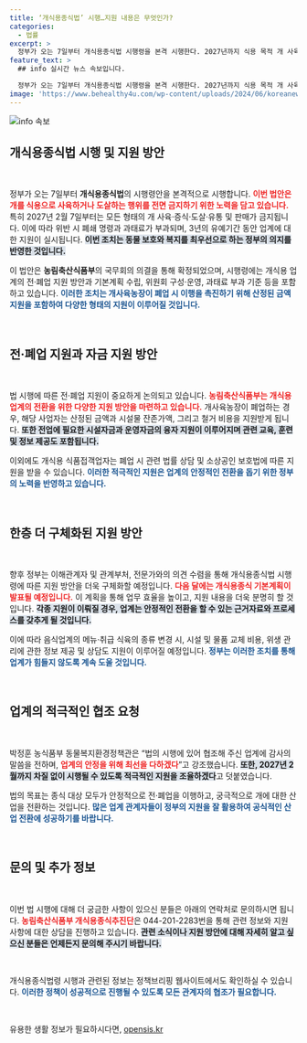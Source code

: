 ```yaml
---
title: ‘개식용종식법’ 시행…지원 내용은 무엇인가?
categories:
  - 법률
excerpt: >
  정부가 오는 7일부터 개식용종식법 시행령을 본격 시행한다. 2027년까지 식용 목적 개 사육과 유통이 전면 금지되며, 업계 지원 방안도 마련됐다. 개식용 종식의 새로운 전환점, 그 내용을 들여다보자!
feature_text: >
  ## info 실시간 뉴스 속보입니다.

  정부가 오는 7일부터 개식용종식법 시행령을 본격 시행한다. 2027년까지 식용 목적 개 사육과 유통이 전면 금지되며, 업계 지원 방안도 마련됐다. 개식용 종식의 새로운 전환점, 그 내용을 들여다보자!
image: 'https://www.behealthy4u.com/wp-content/uploads/2024/06/koreanews.jpg'
---
```


<p><img src="https://www.behealthy4u.com/wp-content/uploads/2024/06/koreanews.jpg" alt="info 속보" /></p>

<h2 data-ke-size="size26">개식용종식법 시행 및 지원 방안</h2>

<p data-ke-size="size16">&nbsp;</p>

<p>정부가 오는 7일부터 <strong>개식용종식법</strong>의 시행령안을 본격적으로 시행합니다. <b><span style="color: #ee2323;">이번 법안은 개를 식용으로 사육하거나 도살하는 행위를 전면 금지하기 위한 노력을 담고 있습니다.</span></b> 특히 2027년 2월 7일부터는 모든 형태의 개 사육·증식·도살·유통 및 판매가 금지됩니다. 이에 따라 위반 시 폐쇄 명령과 과태료가 부과되며, 3년의 유예기간 동안 업계에 대한 지원이 실시됩니다. <b><span style="background-color: #21538527;">이번 조치는 동물 보호와 복지를 최우선으로 하는 정부의 의지를 반영한 것입니다.</span></b> </p>

<p>이 법안은 <b>농림축산식품부</b>의 국무회의 의결을 통해 확정되었으며, 시행령에는 개식용 업계의 전·폐업 지원 방안과 기본계획 수립, 위원회 구성·운영, 과태료 부과 기준 등을 포함하고 있습니다. <b><span style="color: #1a5490;">이러한 조치는 개사육농장이 폐업 시 이행을 촉진하기 위해 산정된 금액 지원을 포함하여 다양한 형태의 지원이 이루어질 것입니다.</span></b> </p>

<p data-ke-size="size16">&nbsp;</p>

<h2 data-ke-size="size26">전·폐업 지원과 자금 지원 방안</h2>

<p data-ke-size="size16">&nbsp;</p>

<p>법 시행에 따른 전·폐업 지원이 중요하게 논의되고 있습니다. <b><span style="color: #ee2323;">농림축산식품부는 개식용 업계의 전환을 위한 다양한 지원 방안을 마련하고 있습니다.</span></b> 개사육농장이 폐업하는 경우, 해당 사업자는 산정된 금액과 시설물 잔존가액, 그리고 철거 비용을 지원받게 됩니다. <b><span style="background-color: #21538527;">또한 전업에 필요한 시설자금과 운영자금의 융자 지원이 이루어지며 관련 교육, 훈련 및 정보 제공도 포함됩니다.</span></b> </p>

<p>이외에도 개식용 식품접객업자는 폐업 시 관련 법률 상담 및 소상공인 보호법에 따른 지원을 받을 수 있습니다. <b><span style="color: #1a5490;">이러한 적극적인 지원은 업계의 안정적인 전환을 돕기 위한 정부의 노력을 반영하고 있습니다.</span></b> </p>

<p data-ke-size="size16">&nbsp;</p>

<h2 data-ke-size="size26">한층 더 구체화된 지원 방안</h2>

<p data-ke-size="size16">&nbsp;</p>

<p>향후 정부는 이해관계자 및 관계부처, 전문가와의 의견 수렴을 통해 개식용종식법 시행령에 따른 지원 방안을 더욱 구체화할 예정입니다. <b><span style="color: #ee2323;">다음 달에는 개식용종식 기본계획이 발표될 예정입니다.</span></b> 이 계획을 통해 업무 효율을 높이고, 지원 내용을 더욱 분명히 할 것입니다. <b><span style="background-color: #21538527;">각종 지원이 이뤄질 경우, 업계는 안정적인 전환을 할 수 있는 근거자료와 프로세스를 갖추게 될 것입니다.</span></b> </p>

<p>이에 따라 음식업계의 메뉴·취급 식육의 종류 변경 시, 시설 및 물품 교체 비용, 위생 관리에 관한 정보 제공 및 상담도 지원이 이루어질 예정입니다. <b><span style="color: #1a5490;">정부는 이러한 조치를 통해 업계가 힘들지 않도록 계속 도울 것입니다.</span></b> </p>

<p data-ke-size="size16">&nbsp;</p>

<h2 data-ke-size="size26">업계의 적극적인 협조 요청</h2>

<p data-ke-size="size16">&nbsp;</p>

<p>박정훈 농식품부 동물복지환경정책관은 “법의 시행에 있어 협조해 주신 업계에 감사의 말씀을 전하며, <b><span style="color: #ee2323;">업계의 안정을 위해 최선을 다하겠다</span></b>”고 강조했습니다. <b><span style="background-color: #21538527;">또한, 2027년 2월까지 차질 없이 시행될 수 있도록 적극적인 지원을 조율하겠다</span></b>고 덧붙였습니다. </p>

<p>법의 목표는 종식 대상 모두가 안정적으로 전·폐업을 이행하고, 궁극적으로 개에 대한 산업을 전환하는 것입니다. <b><span style="color: #1a5490;">많은 업계 관계자들이 정부의 지원을 잘 활용하여 공식적인 산업 전환에 성공하기를 바랍니다.</span></b> </p>

<p data-ke-size="size16">&nbsp;</p>

<h2 data-ke-size="size26">문의 및 추가 정보</h2>

<p data-ke-size="size16">&nbsp;</p>

<p>이번 법 시행에 대해 더 궁금한 사항이 있으신 분들은 아래의 연락처로 문의하시면 됩니다. <b><span style="color: #ee2323;">농림축산식품부 개식용종식추진단</span></b>은 044-201-2283번을 통해 관련 정보와 지원 사항에 대한 상담을 진행하고 있습니다. <b><span style="background-color: #21538527;">관련 소식이나 지원 방안에 대해 자세히 알고 싶으신 분들은 언제든지 문의해 주시기 바랍니다.</span></b> </p>

<p data-ke-size="size16">&nbsp;</p>

<p>개식용종식법령 시행과 관련된 정보는 정책브리핑 웹사이트에서도 확인하실 수 있습니다. <b><span style="color: #1a5490;">이러한 정책이 성공적으로 진행될 수 있도록 모든 관계자의 협조가 필요합니다.</span></b> </p>

<p data-ke-size="size16">&nbsp;</p>
유용한 생활 정보가 필요하시다면, <a href="https://opensis.kr" rel="dofollow">opensis.kr</a>


